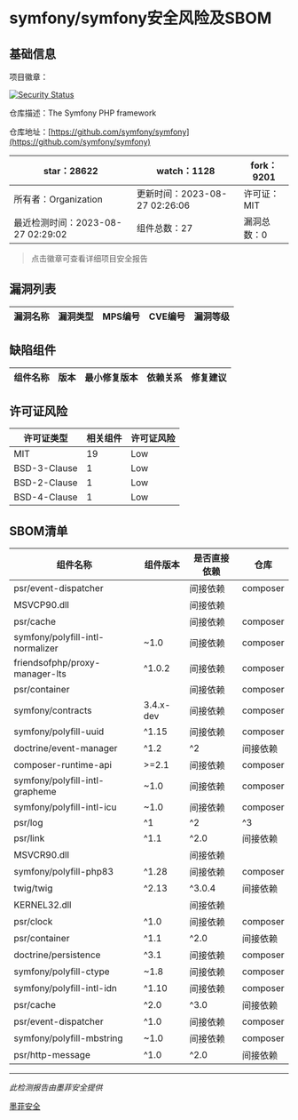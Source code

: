 # symfony/symfony安全风险及SBOM

## 基础信息

项目徽章：

[![Security Status](https://www.murphysec.com/platform3/v31/badge/1695502956693905408.svg)](https://www.murphysec.com/console/report/1691516035264176128/1695502956693905408)

仓库描述：The Symfony PHP framework

仓库地址：[https://github.com/symfony/symfony](https://github.com/symfony/symfony)

| star：28622 | watch：1128 | fork：9201 |
| ----------- | -------------- | ------------ |
| 所有者：Organization | 更新时间：2023-08-27 02:26:06 | 许可证：MIT |
| 最近检测时间：2023-08-27 02:29:02 | 组件总数：27 | 漏洞总数：0 |

> 点击徽章可查看详细项目安全报告



## 漏洞列表

| 漏洞名称 | 漏洞类型 | MPS编号 | CVE编号 | 漏洞等级 |
| ------- | ------ | ------- | ------ | ----- |





## 缺陷组件

| 组件名称 | 版本 | 最小修复版本 | 依赖关系 | 修复建议 |
| -------- | ---- | ------------ | -------- | -------- |





## 许可证风险

| 许可证类型 | 相关组件 | 许可证风险 |
| ---------- | -------- | ---------- |
|MIT|19|Low|
|BSD-3-Clause|1|Low|
|BSD-2-Clause|1|Low|
|BSD-4-Clause|1|Low|




## SBOM清单

| 组件名称 | 组件版本 | 是否直接依赖 | 仓库 |
| -------- | -------- | ------------ | ---- |
|psr/event-dispatcher||间接依赖|composer|
|MSVCP90.dll||间接依赖||
|psr/cache||间接依赖|composer|
|symfony/polyfill-intl-normalizer|~1.0|间接依赖|composer|
|friendsofphp/proxy-manager-lts|^1.0.2|间接依赖|composer|
|psr/container||间接依赖|composer|
|symfony/contracts|3.4.x-dev|间接依赖|composer|
|symfony/polyfill-uuid|^1.15|间接依赖|composer|
|doctrine/event-manager|^1.2|^2|间接依赖|composer|
|composer-runtime-api|>=2.1|间接依赖|composer|
|symfony/polyfill-intl-grapheme|~1.0|间接依赖|composer|
|symfony/polyfill-intl-icu|~1.0|间接依赖|composer|
|psr/log|^1|^2|^3|间接依赖|composer|
|psr/link|^1.1|^2.0|间接依赖|composer|
|MSVCR90.dll||间接依赖||
|symfony/polyfill-php83|^1.28|间接依赖|composer|
|twig/twig|^2.13|^3.0.4|间接依赖|composer|
|KERNEL32.dll||间接依赖||
|psr/clock|^1.0|间接依赖|composer|
|psr/container|^1.1|^2.0|间接依赖|composer|
|doctrine/persistence|^3.1|间接依赖|composer|
|symfony/polyfill-ctype|~1.8|间接依赖|composer|
|symfony/polyfill-intl-idn|^1.10|间接依赖|composer|
|psr/cache|^2.0|^3.0|间接依赖|composer|
|psr/event-dispatcher|^1.0|间接依赖|composer|
|symfony/polyfill-mbstring|~1.0|间接依赖|composer|
|psr/http-message|^1.0|^2.0|间接依赖|composer|


------

*此检测报告由墨菲安全提供*

[墨菲安全](www.murphysec.com)